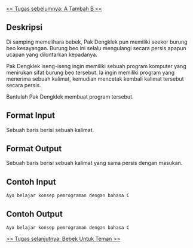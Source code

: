 [&lt;&lt; Tugas sebelumnya: A Tambah B &lt;&lt;](1.1-ATambahB.md)

## Deskripsi

Di samping memelihara bebek, Pak Dengklek pun memiliki seekor burung beo kesayangan. Burung beo ini selalu mengulangi secara persis apapun ucapan yang dilontarkan kepadanya.

Pak Dengklek iseng-iseng ingin memiliki sebuah program komputer yang menirukan sifat burung beo tersebut. Ia ingin memiliki program yang menerima sebuah kalimat, kemudian mencetak kembali kalimat tersebut secara persis.

Bantulah Pak Dengklek membuat program tersebut.

## Format Input

Sebuah baris berisi sebuah kalimat.

## Format Output

Sebuah baris berisi sebuah kalimat yang sama persis dengan masukan.

## Contoh Input

```
Ayo belajar konsep pemrograman dengan bahasa C
```

## Contoh Output

```
Ayo belajar konsep pemrograman dengan bahasa C
```

[&gt;&gt; Tugas selanjutnya: Bebek Untuk Teman &gt;&gt;](2.2-oddnumber.md)